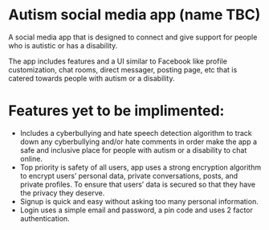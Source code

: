 # Autism social media app (name TBC)
A social media app that is designed to connect and give support for people who is autistic or has a disability.

The app includes features and a UI similar to Facebook like profile customization, chat rooms, direct messager, posting page, etc that is catered towards people with autism or a disability. 


# Features yet to be implimented:
- Includes a cyberbullying and hate speech detection algorithm to track down any cyberbullying and/or hate comments in order make the app a safe and inclusive place for people with autism or a disability to chat online.
- Top priority is safety of all users, app uses a strong encryption algorithm to encrypt users’ personal data, private conversations, posts, and private profiles. To ensure that users’ data is secured so that they have the privacy they deserve.
- Signup is quick and easy without asking too many personal information.
- Login uses a simple email and password, a pin code and uses 2 factor authentication. 
